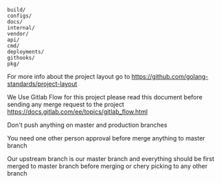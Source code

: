 ```
build/
configs/
docs/
internal/
vendor/
api/
cmd/
deployments/
githooks/
pkg/
```

For more info about the project layout go to https://github.com/golang-standards/project-layout

We Use Gitlab Flow for this project please read this document before sending any merge request to the project
https://docs.gitlab.com/ee/topics/gitlab_flow.html

Don't push anything on master and production branches

You need one other person approval before merge anything to master branch

Our upstream branch is our master branch and everything should be first merged to master branch before merging or chery picking to any other branch

